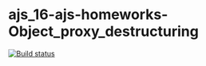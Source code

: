 # ajs_16-ajs-homeworks-Object_proxy_destructuring
[![Build status](https://ci.appveyor.com/api/projects/status/pp3u4ouxuiemlq6o?svg=true)](https://ci.appveyor.com/project/AllaKru/ajs-16-ajs-homeworks-object-proxy-destructuring)
